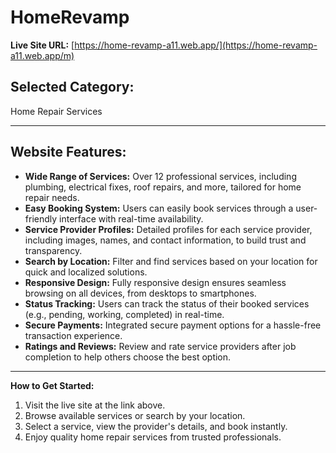 # HomeRevamp

**Live Site URL:** [https://home-revamp-a11.web.app/](https://home-revamp-a11.web.app/m)

## Selected Category:
Home Repair Services

---

## Website Features:

- **Wide Range of Services:** Over 12 professional services, including plumbing, electrical fixes, roof repairs, and more, tailored for home repair needs.
- **Easy Booking System:** Users can easily book services through a user-friendly interface with real-time availability.
- **Service Provider Profiles:** Detailed profiles for each service provider, including images, names, and contact information, to build trust and transparency.
- **Search by Location:** Filter and find services based on your location for quick and localized solutions.
- **Responsive Design:** Fully responsive design ensures seamless browsing on all devices, from desktops to smartphones.
- **Status Tracking:** Users can track the status of their booked services (e.g., pending, working, completed) in real-time.
- **Secure Payments:** Integrated secure payment options for a hassle-free transaction experience.
- **Ratings and Reviews:** Review and rate service providers after job completion to help others choose the best option.

---

**How to Get Started:**

1. Visit the live site at the link above.
2. Browse available services or search by your location.
3. Select a service, view the provider's details, and book instantly.
4. Enjoy quality home repair services from trusted professionals.


